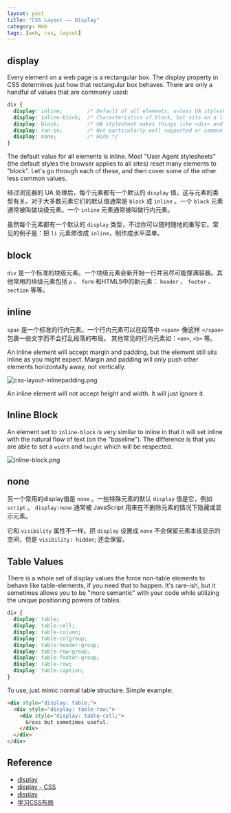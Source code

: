 ```yaml
---
layout: post
title: "CSS Layout —— Display"
category: Web
tags: [web, css, layout]
--- 
```


## display

Every element on a web page is a rectangular box. The display property in CSS determines just how that rectangular box behaves. There are only a handful of values that are commonly used:

```css
div {
  display: inline;        /* Default of all elements, unless UA stylesheet overrides */
  display: inline-block;  /* Characteristics of block, but sits on a line */
  display: block;         /* UA stylesheet makes things like <div> and <section> block */
  display: run-in;        /* Not particularly well supported or common */
  display: none;          /* Hide */
}
```

The default value for all elements is inline. Most "User Agent stylesheets" (the default styles the browser applies to all sites) reset many elements to "block". Let's go through each of these, and then cover some of the other less common values.

经过浏览器的 UA 处理后，每个元素都有一个默认的 `display` 值，这与元素的类型有关。对于大多数元素它们的默认值通常是 `block` 或 `inline` 。一个 `block` 元素通常被叫做块级元素。一个 `inline` 元素通常被叫做行内元素。

虽然每个元素都有一个默认的 `display` 类型，不过你可以随时随地的重写它。常见的例子是：把 `li` 元素修改成 `inline`，制作成水平菜单。

## block

`div` 是一个标准的块级元素。一个块级元素会新开始一行并且尽可能撑满容器。其他常用的块级元素包括 `p` 、 `form` 和HTML5中的新元素： `header` 、 `footer` 、 `section` 等等。

## inline

`span` 是一个标准的行内元素。一个行内元素可以在段落中 `<span>` <span style="border:1px solid #FFCCD1">像这样</span> `</span>`包裹一些文字而不会打乱段落的布局。 其他常见的行内元素如：`<em>`, `<b>` 等。

An inline element will accept margin and padding, but the element still sits inline as you might expect. Margin and padding will only push other elements horizontally away, not vertically.

![css-layout-inlinepadding.png](http://johnnyimages.qiniudn.com/css-layout-inlinepadding.png)

An inline element will not accept height and width. It will just ignore it.

## Inline Block

An element set to `inline-block` is very similar to inline in that it will set inline with the natural flow of text (on the "baseline"). The difference is that you are able to set a `width` and `height` which will be respected.

![inline-block.png ](http://johnnyimages.qiniudn.com/inline-block.png)

## none

另一个常用的display值是 `none` 。一些特殊元素的默认 `display` 值是它，例如 `script` 。 `display:none` 通常被 JavaScript 用来在不删除元素的情况下隐藏或显示元素。 

它和 `visibility` 属性不一样。把 `display` 设置成 `none` 不会保留元素本该显示的空间，但是 `visibility: hidden`; 还会保留。

## Table Values

There is a whole set of display values the force non-table elements to behave like table-elements, if you need that to happen. It's rare-ish, but it sometimes allows you to be "more semantic" with your code while utilizing the unique positioning powers of tables.

```css
div {
  display: table;
  display: table-cell;
  display: table-column;
  display: table-colgroup;
  display: table-header-group;
  display: table-row-group;
  display: table-footer-group;
  display: table-row;
  display: table-caption;
}
```

To use, just mimic normal table structure. Simple example:

```html
<div style="display: table;">
  <div style="display: table-row;">
    <div style="display: table-cell;">
      Gross but sometimes useful.
    </div>
  </div>
</div>
```

## Reference

- [display](http://css-tricks.com/almanac/properties/d/display/)
- [display - CSS](https://developer.mozilla.org/en-US/docs/Web/CSS/display)
- [display](http://css-tricks.com/almanac/properties/d/display/)
- [学习CSS布局](http://zh.learnlayout.com/)